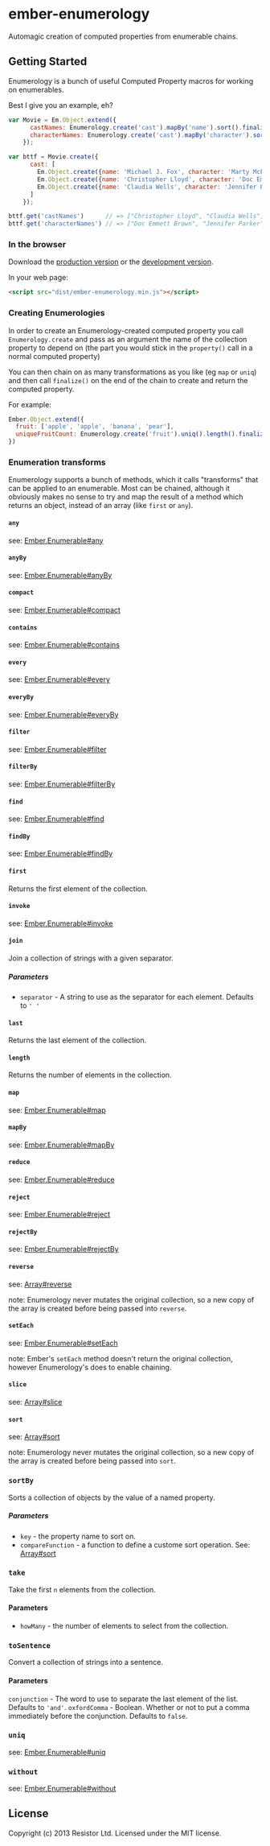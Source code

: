 # ember-enumerology

Automagic creation of computed properties from enumerable chains.

## Getting Started

Enumerology is a bunch of useful Computed Property macros for working on enumerables.

Best I give you an example, eh?

```javascript
var Movie = Em.Object.extend({
      castNames: Enumerology.create('cast').mapBy('name').sort().finalize(),
      characterNames: Enumerology.create('cast').mapBy('character').sort().finalize()
    });

var bttf = Movie.create({
      cast: [
        Em.Object.create({name: 'Michael J. Fox', character: 'Marty McFly'}),
        Em.Object.create({name: 'Christopher Lloyd', character: 'Doc Emmett Brown'}),
        Em.Object.create({name: 'Claudia Wells', character: 'Jennifer Parker'}),
      ]
    });

bttf.get('castNames')      // => ["Christopher Lloyd", "Claudia Wells", "Michael J. Fox"]
bttf.get('characterNames') // => ["Doc Emmett Brown", "Jennifer Parker", "Marty McFly"]
```

### In the browser
Download the [production version][min] or the [development version][max].

[min]: https://raw.github.com/jamesotron/ember-enumerology/master/dist/ember-enumerology.min.js
[max]: https://raw.github.com/jamesotron/ember-enumerology/master/dist/ember-enumerology.js

In your web page:

```html
<script src="dist/ember-enumerology.min.js"></script>
```

### Creating Enumerologies

In order to create an Enumerology-created computed property you call `Enumerology.create` and pass as an argument the name of the collection property to depend on (the part you would stick in the `property()` call in a normal computed property)

You can then chain on as many transformations as you like (eg `map` or `uniq`) and then call `finalize()` on the end of the chain to create and return the computed property.

For example:

```javascript
Ember.Object.extend({
  fruit: ['apple', 'apple', 'banana', 'pear'],
  uniqueFruitCount: Enumerology.create('fruit').uniq().length().finalize()
})
```

### Enumeration transforms

Enumerology supports a bunch of methods, which it calls "transforms" that can be applied
to an enumerable.  Most can be chained, although it obviously makes no sense to try and
map the result of a method which returns an object, instead of an array (like `first`
or `any`).

#### `any`

see: [Ember.Enumerable#any](http://emberjs.com/api/classes/Ember.Enumerable.html#method_any)

#### `anyBy`

see: [Ember.Enumerable#anyBy](http://emberjs.com/api/classes/Ember.Enumerable.html#method_anyBy)

#### `compact`

see: [Ember.Enumerable#compact](http://emberjs.com/api/classes/Ember.Enumerable.html#method_compact)

#### `contains`

see: [Ember.Enumerable#contains](http://emberjs.com/api/classes/Ember.Enumerable.html#method_contains)

#### `every`

see: [Ember.Enumerable#every](http://emberjs.com/api/classes/Ember.Enumerable.html#method_every)

#### `everyBy`

see: [Ember.Enumerable#everyBy](http://emberjs.com/api/classes/Ember.Enumerable.html#method_everyBy)

#### `filter`

see: [Ember.Enumerable#filter](http://emberjs.com/api/classes/Ember.Enumerable.html#method_filter)

#### `filterBy`

see: [Ember.Enumerable#filterBy](http://emberjs.com/api/classes/Ember.Enumerable.html#method_filterBy)

#### `find`

see: [Ember.Enumerable#find](http://emberjs.com/api/classes/Ember.Enumerable.html#method_find)

#### `findBy`

see: [Ember.Enumerable#findBy](http://emberjs.com/api/classes/Ember.Enumerable.html#method_findBy)

#### `first`

Returns the first element of the collection.

#### `invoke`

see: [Ember.Enumerable#invoke](http://emberjs.com/api/classes/Ember.Enumerable.html#method_invoke)

#### `join`

Join a collection of strings with a given separator.

##### Parameters

- `separator` - A string to use as the separator for each element. Defaults to `' '`

#### `last`

Returns the last element of the collection.

#### `length`

Returns the number of elements in the collection.

#### `map`

see: [Ember.Enumerable#map](http://emberjs.com/api/classes/Ember.Enumerable.html#method_map)

#### `mapBy`

see: [Ember.Enumerable#mapBy](http://emberjs.com/api/classes/Ember.Enumerable.html#method_mapBy)

#### `reduce`

see: [Ember.Enumerable#reduce](http://emberjs.com/api/classes/Ember.Enumerable.html#method_reduce)

#### `reject`

see: [Ember.Enumerable#reject](http://emberjs.com/api/classes/Ember.Enumerable.html#method_reject)

#### `rejectBy`

see: [Ember.Enumerable#rejectBy](http://emberjs.com/api/classes/Ember.Enumerable.html#method_rejectBy)

#### `reverse`

see: [Array#reverse](https://developer.mozilla.org/en-US/docs/Web/JavaScript/Reference/Global_Objects/Array/reverse)

note: Enumerology never mutates the original collection, so a new copy of the array is created before being passed into `reverse`.

#### `setEach`

see: [Ember.Enumerable#setEach](http://emberjs.com/api/classes/Ember.Enumerable.html#method_setEach)

note: Ember's `setEach` method doesn't return the original collection, however Enumerology's does to enable chaining.

#### `slice`

see: [Array#slice](https://developer.mozilla.org/en-US/docs/Web/JavaScript/Reference/Global_Objects/Array/slice)

#### `sort`

see: [Array#sort](https://developer.mozilla.org/en-US/docs/Web/JavaScript/Reference/Global_Objects/Array/sort)

note: Enumerology never mutates the original collection, so a new copy of the array is created before being passed into `sort`.

### `sortBy`

Sorts a collection of objects by the value of a named property.

##### Parameters

- `key` - the property name to sort on.
- `compareFunction` - a function to define a custome sort operation. See: [Array#sort](https://developer.mozilla.org/en-US/docs/Web/JavaScript/Reference/Global_Objects/Array/sort)

### `take`

Take the first `n` elements from the collection.

#### Parameters

- `howMany` - the number of elements to select from the collection.

### `toSentence`

Convert a collection of strings into a sentence.

#### Parameters

`conjunction` - The word to use to separate the last element of the list. Defaults to `'and'`.
`oxfordComma` - Boolean. Whether or not to put a comma immediately before the conjunction. Defaults to `false`.

### `uniq`

see: [Ember.Enumerable#uniq](http://emberjs.com/api/classes/Ember.Enumerable.html#method_uniq)

### `without`

see: [Ember.Enumerable#without](http://emberjs.com/api/classes/Ember.Enumerable.html#method_without)


## License
Copyright (c) 2013 Resistor Ltd.
Licensed under the MIT license.
